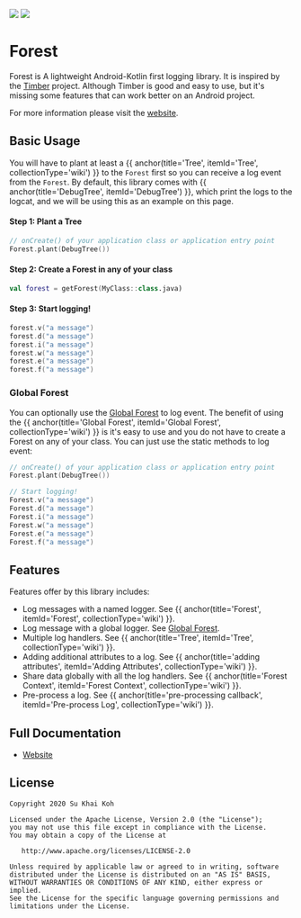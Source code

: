 ![](https://github.com/sukhai/forest/workflows/CI/badge.svg) [![](https://jitpack.io/v/sukhai/forest.svg)](https://jitpack.io/#sukhai/forest)

# Forest
Forest is A lightweight Android-Kotlin first logging library. It is inspired by the 
[Timber](https://github.com/JakeWharton/timber) project. Although Timber is good and easy to use, 
but it's missing some features that can work better on an Android project.

For more information please visit the [website](https://sukhai.github.io/forest/).

## Basic Usage
You will have to plant at least a {{ anchor(title='Tree', itemId='Tree', collectionType='wiki') }} 
to the `Forest` first so you can receive a log event from the `Forest`. By default, this library 
comes with {{ anchor(title='DebugTree', itemId='DebugTree') }}, which print the logs to the logcat, 
and we will be using this as an example on this page.

#### Step 1: Plant a Tree
```kotlin
// onCreate() of your application class or application entry point
Forest.plant(DebugTree())
```

#### Step 2: Create a Forest in any of your class
```kotlin
val forest = getForest(MyClass::class.java)
```

#### Step 3: Start logging!
```kotlin
forest.v("a message")
forest.d("a message")
forest.i("a message")
forest.w("a message")
forest.e("a message")
forest.f("a message")
```

### Global Forest
You can optionally use the [Global Forest](../features/forest#global-forest)
to log event. The benefit of using the {{ anchor(title='Global Forest', itemId='Global Forest', collectionType='wiki') }}
is it's easy to use and you do not have to create a Forest on any of your class. 
You can just use the static methods to log event:
```kotlin
// onCreate() of your application class or application entry point
Forest.plant(DebugTree())

// Start logging!
Forest.v("a message")
Forest.d("a message")
Forest.i("a message")
Forest.w("a message")
Forest.e("a message")
Forest.f("a message")
```

## Features
Features offer by this library includes:
- Log messages with a named logger. See {{ anchor(title='Forest', itemId='Forest', collectionType='wiki') }}.
- Log message with a global logger. See [Global Forest](wiki/features/forest#global-forest).
- Multiple log handlers. See {{ anchor(title='Tree', itemId='Tree', collectionType='wiki') }}.
- Adding additional attributes to a log. See {{ anchor(title='adding attributes', itemId='Adding Attributes', collectionType='wiki') }}.
- Share data globally with all the log handlers. See {{ anchor(title='Forest Context', itemId='Forest Context', collectionType='wiki') }}.
- Pre-process a log. See {{ anchor(title='pre-processing callback', itemId='Pre-process Log', collectionType='wiki') }}.

## Full Documentation
- [Website](https://sukhai.github.io/forest/)

## License
```
Copyright 2020 Su Khai Koh

Licensed under the Apache License, Version 2.0 (the "License");
you may not use this file except in compliance with the License.
You may obtain a copy of the License at

   http://www.apache.org/licenses/LICENSE-2.0

Unless required by applicable law or agreed to in writing, software
distributed under the License is distributed on an "AS IS" BASIS,
WITHOUT WARRANTIES OR CONDITIONS OF ANY KIND, either express or implied.
See the License for the specific language governing permissions and
limitations under the License.
```